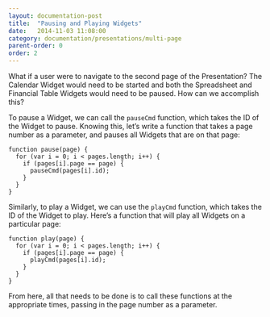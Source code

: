 ```yaml
---
layout: documentation-post
title:  "Pausing and Playing Widgets"
date:   2014-11-03 11:08:00
category: documentation/presentations/multi-page
parent-order: 0
order: 2
---
```


What if a user were to navigate to the second page of the Presentation? The Calendar Widget would need to be started and both the Spreadsheet and Financial Table Widgets would need to be paused. How can we accomplish this?

To pause a Widget, we can call the `pauseCmd` function, which takes the ID of the Widget to pause. Knowing this, let’s write a function that takes a page number as a parameter, and pauses all Widgets that are on that page:

```
function pause(page) {
  for (var i = 0; i < pages.length; i++) {
    if (pages[i].page == page) {
      pauseCmd(pages[i].id);
    }
  }
}
```

Similarly, to play a Widget, we can use the `playCmd` function, which takes the ID of the Widget to play. Here’s a function that will play all Widgets on a particular page:

```
function play(page) {
  for (var i = 0; i < pages.length; i++) {
    if (pages[i].page == page) {
      playCmd(pages[i].id);
    }
  }
}
```

From here, all that needs to be done is to call these functions at the appropriate times, passing in the page number as a parameter.